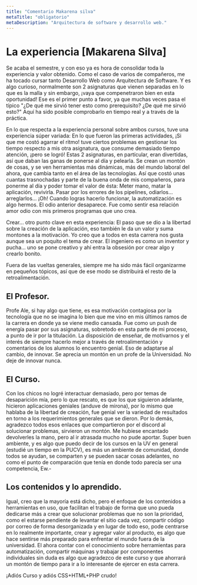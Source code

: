 ```yaml
---
title: "Comentario Makarena silva"
metaTitle: "obligatorio"
metaDescription: "Arquitectura de software y desarrollo web."
---
```


# La experiencia [Makarena Silva]
Se acaba el semestre, y con eso ya es hora de consolidar toda la experiencia y valor obtenido. Como el caso de varios de compañeros, me ha tocado cursar tanto Desarrollo Web como Arquitectura de Software. Y es algo curioso, normalmente son 2 asignaturas que vienen separadas en lo que es la malla y sin embargo, ¡vaya que compenetraron bien en esta oportunidad!
Ese es el primer punto a favor, ya que muchas veces pasa el típico "¿De qué me sirvió tener esto como prerequisito? ¿De qué me sirvió esto?" Aquí ha sido posible comprobarlo en tiempo real y a través de la práctica.

En lo que respecta a la experiencia personal sobre ambos cursos, tuve una experiencia súper variada: En lo que fueron las primeras actividades, ¡Si que me costó agarrar el ritmo! tuve ciertos problemas en gestionar los tiempo respecto a mis otra asignatura, que consume demasiado tiempo atención, ¡pero se logró!
Estas 2 asignaturas, en partícular, eran divertidas, así que daban las ganas de ponerse al día y pelearla. Se crean un montón de cosas, y se ven herramientas más dinámicas, más del mundo laboral del ahora, que cambia tanto en el área de las tecnologías. Así que costó unas cuantas trasnochadas y parte de la buena onda de mis compañeros, para ponerme al día y poder tomar el valor de ésta: Meter mano, matar la aplicación, revivirla. Pasar por los errores de los pipelines, odiarlos... arreglarlos... ¡Oh! Cuando logras hacerlo funcionar, la automatización es algo hermos. El odio anterior desaparece. Fue como sentir esa relación amor odio con mis primeros programas que uno crea.

Crear... otro punto clave en esta experiencia: El paso que se dio a la libertad sobre la creación de la aplicación, eso también le da un valor y suma montones a la motivación. Yo creo que a todos en esta carrera nos gusta aunque sea un poquito el tema de crear. El ingeniero es como un inventor y pucha... uno se pone creativo y ahí entra la obsesión por crear algo y crearlo bonito.

Fuera de las vueltas generales, siempre me ha sido más fácil organizarme en pequeños tópicos, así que de ese modo se distribuirá el resto de la retroalimentación.

## El Profesor.
Profe Ale, si hay algo que tiene, es esa motivación contagiosa por la tecnología que no se imagina lo bien que me vino en mis últimos ramos de la carrera en donde ya se viene medio cansada. Fue como un push de energía pasar por sus asignaturas, sobretodo en esta parte de mi proceso, a punto de ir por la titulación. La disposición de enseñar, de motivarnos y el interés de siempre hacerlo mejor a través de retroalimentación y comentarios de los alumnos lo encuentro genial. Eso de adaptarse al cambio, de innovar. Se aprecia un montón en un profe de la Universidad. No deje de innovar nunca.

## El Curso.
Con los chicos no logré interactuar demasiado, pero por temas de desaparición mía, pero lo que rescato, es que los que siguieron adelante, hicieron aplicaciones geniales (anduve de mirona), por lo mismo que hablaba de la libertad de creación, fue genial ver la variedad de resultados en torno a los requerimientos generales que se dieron. Por lo demás, agradezco todos esos enlaces que compartieron por el discord al solucionar problemas, sirvieron un montón. Me hubiese encantado devolverles la mano, pero al ir atrasada mucho no pude aportar. Super buen ambiente, y es algo que puedo decir de los cursos en la UV en general (estudié un tiempo en la PUCV), es más un ambiente de comunidad, donde todos se ayudan, se comparten y se pueden sacar cosas adelantes, no como el punto de comparación que tenía en donde todo parecía ser una competencia, Ew.- 

## Los contenidos y lo aprendido.

Igual, creo que la mayoría está dicho, pero el enfoque de los contenidos a herramientas en uso, que facilitan el trabajo de forma que uno pueda dedicarse más a crear que solucionar problemas que no son la prioridad, como el estarse pendiente de levantar el sitio cada vez, compartir código por correo de forma desorganizada y en lugar de todo eso, pode centrarse en lo realmente importante, crear y agregar valor al producto, es algo que hace sentirse más preparado para enfrentar el mundo fuera de la universidad. El ahora contar con el conocimiento sobre herramientas para automatización, compartir máquinas y trabajar por componentes individuales sin duda es algo que agradezco de este curso y que ahorrará un montón de tiempo para ir a lo interesante de ejercer en esta carrera.

¡Adiós Curso y adiós CSS+HTML+PHP crudo!

